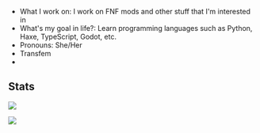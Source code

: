 - What I work on: I work on FNF mods and other stuff that I'm interested in
- What's my goal in life?: Learn programming languages such as Python, Haxe, TypeScript, Godot, etc.
- Pronouns: She/Her
- Transfem
- 
## Stats

![](https://raw.githubusercontent.com/nebulazone1/github-profile-summary-cards-example/master/profile-summary-card-output/github_dark/0-profile-details.svg)

![](https://raw.githubusercontent.com/nebulazone1/github-profile-summary-cards-example/master/profile-summary-card-output/github_dark/1-repos-per-language.svg)
